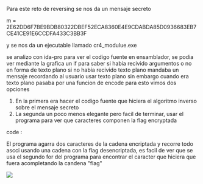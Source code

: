 Para este reto de reversing se nos da un mensaje secreto 


m = 2E62DD6F7BE9BDB80322DBEF52ECA8360E4E9CDABDA85D0936683EB7CE41CE91E6CCDFA433C3BB3F

y se nos da un ejecutable llamado cr4\_modulue.exe

se analizo con ida-pro para ver el codigo fuente en ensamblador, se podia ver mediante 
la grafica un if para saber si habia recivido argumentos o no en forma de texto plano
si no habia recivido texto plano mandaba un mensaje recordando al usuario usar texto 
plano sin embargo cuando era texto plano pasaba por una funcion de encode para esto 
vimos dos opciones 

1. En la primera era hacer el codigo fuente que hiciera el algoritmo inverso sobre el mensaje secreto
2. La segunda un poco menos elegante pero facil de terminar, usar el programa para ver que caracteres 
   componen la flag encryptada 

code :


El programa agarra dos caracteres de la cadena encriptada y recorre todo ascci usando una cadena 
con la flag desencriptada, es facil de ver que se usa el segundo for del programa para encontrar 
el caracter que hiciera que fuera acompletando la candena "flag"

<img src = "https://github.com/JoseBryanEB/S3gu1d4dIn70rm4ticA/tree/master/HackDef2020/cr4/result.png"/>

